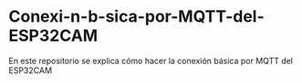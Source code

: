 # Conexi-n-b-sica-por-MQTT-del-ESP32CAM
En este repositorio se explica cómo hacer la conexión básica por MQTT del ESP32CAM
